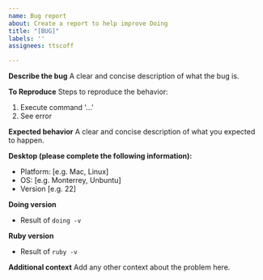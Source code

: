 ```yaml
---
name: Bug report
about: Create a report to help improve Doing
title: "[BUG]"
labels: ''
assignees: ttscoff

---
```


**Describe the bug**
A clear and concise description of what the bug is.

**To Reproduce**
Steps to reproduce the behavior:
1. Execute command '...'
2. See error

**Expected behavior**
A clear and concise description of what you expected to happen.

**Desktop (please complete the following information):**
 - Platform: [e.g. Mac, Linux]
 - OS: [e.g. Monterrey, Unbuntu]
 - Version [e.g. 22]

**Doing version**
 - Result of `doing -v`

**Ruby version**
 - Result of `ruby -v`

**Additional context**
Add any other context about the problem here.
